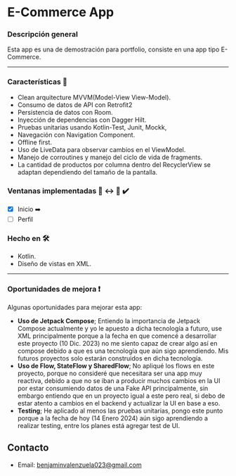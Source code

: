 # E-Commerce App

### Descripción general 
Esta app es una de demostración para portfolio, consiste en una app tipo E-Commerce.
___

### Características :bookmark_tabs:
- Clean arquitecture MVVM(Model-View View-Model).
- Consumo de datos de API con Retrofit2
- Persistencia de datos con Room.
- Inyección de dependencias con Dagger Hilt.
- Pruebas unitarias usando Kotlin-Test, Junit, Mockk,
- Navegación con Navigation Component.
- Offline first.
- Uso de LiveData para observar cambios en el ViewModel.
- Manejo de corroutines y manejo del ciclo de vida de fragments.
- La cantidad de productos por columna dentro del RecyclerView se adaptan dependiendo del tamaño de la pantalla.

### Ventanas implementadas :iphone: :left_right_arrow: :iphone: :heavy_check_mark:

 - [x] Inicio :arrow_right:
 - [ ] Perfil

### Hecho en 🛠
 - Kotlin.
 - Diseño de vistas en XML.
___
### Oportunidades de mejora :exclamation:
Algunas oportunidades para mejorar esta app:
- **Uso de Jetpack Compose**; Entiendo la importancia de Jetpack Compose actualmente y yo le apuesto a dicha tecnología a futuro, use XML principalmente porque a la fecha en que comencé a desarrollar este proyecto (10 Dic. 2023) no me siento capaz de crear algo así en compose debido a que es una tecnología que aún sigo aprendiendo. Mis futuros proyectos solo estarán construidos en dicha tecnología.
- **Uso de Flow, StateFlow y SharedFlow**; No apliqué los flows en este proyecto, porque no consideré que necesitara ser una app muy reactiva, debido a que no se iban a producir muchos cambios en la UI por estar consumiendo datos de una Fake API principalmente, sin embargo entiendo que en un proyecto igual a este pero real, si debo de estar atento a cambios en el backend y actualizar la UI en base a eso.
- **Testing**; He aplicado al menos las pruebas unitarias, pongo este punto porque a la fecha de hoy (14 Enero 2024) aún sigo aprendiendo a realizar testing, entre los planes está agregar test de UI.

## Contacto
- Email: <benjaminvalenzuela023@gmail.com>
